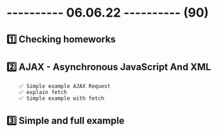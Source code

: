 # ---------- 06.06.22 ---------- (90)

## 1️⃣ Checking homeworks

## 2️⃣ AJAX - Asynchronous JavaScript And XML

        ✅ Simple example AJAX Request
        ✅ explain fetch
        ✅ Simple example with fetch

## 3️⃣ Simple and full example
